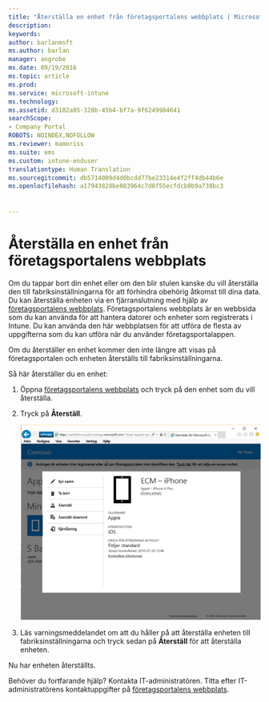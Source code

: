 ```yaml
---
title: "Återställa en enhet från företagsportalens webbplats | Microsoft Docs"
description: 
keywords: 
author: barlanmsft
ms.author: barlan
manager: angrobe
ms.date: 09/19/2016
ms.topic: article
ms.prod: 
ms.service: microsoft-intune
ms.technology: 
ms.assetid: d3182a85-328b-45b4-bf7a-9f6249984641
searchScope:
- Company Portal
ROBOTS: NOINDEX,NOFOLLOW
ms.reviewer: mamoriss
ms.suite: ems
ms.custom: intune-enduser
translationtype: Human Translation
ms.sourcegitcommit: db5714009d4d0bcdd77be23314e4f2ff4db44b6e
ms.openlocfilehash: a17943828be883964c7d8f55ecfdcb0b9a738bc3


---
```



# <a name="reset-your-device-from-the-company-portal-website"></a>Återställa en enhet från företagsportalens webbplats

Om du tappar bort din enhet eller om den blir stulen kanske du vill återställa den till fabriksinställningarna för att förhindra obehörig åtkomst till dina data. Du kan återställa enheten via en fjärranslutning med hjälp av [företagsportalens webbplats](http://portal.manage.microsoft.com). Företagsportalens webbplats är en webbsida som du kan använda för att hantera datorer och enheter som registrerats i Intune. Du kan använda den här webbplatsen för att utföra de flesta av uppgifterna som du kan utföra när du använder företagsportalappen.

Om du återställer en enhet kommer den inte längre att visas på företagsportalen och enheten återställs till fabriksinställningarna.

Så här återställer du en enhet:

1.  Öppna [företagsportalens webbplats](http://portal.manage.microsoft.com) och tryck på den enhet som du vill återställa.

2.  Tryck på **Återställ**.

    ![reset-device-option-on-company-portal-website](./media//iwp-screen-with-all-options.png)

3. Läs varningsmeddelandet om att du håller på att återställa enheten till fabriksinställningarna och tryck sedan på **Återställ** för att återställa enheten.

Nu har enheten återställts.

Behöver du fortfarande hjälp? Kontakta IT-administratören. Titta efter IT-administratörens kontaktuppgifter på [företagsportalens webbplats](http://portal.manage.microsoft.com).





<!--HONumber=Dec16_HO3-->


